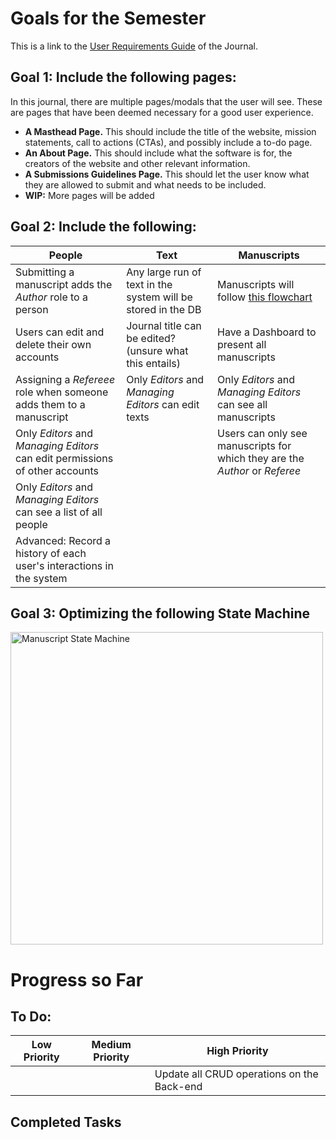 # Goals for the Semester

This is a link to the [User Requirements Guide](https://github.com/gcallah/SoftwareEngineering/blob/master/docs/user_reqs_spring_2025.md) of the Journal. 

## Goal 1: Include the following pages:

In this journal, there are multiple pages/modals that the user will see. These are pages that have been deemed necessary for a good user experience.

- **A Masthead Page.** This should include the title of the website, mission statements, call to actions (CTAs), and possibly include a to-do page.
- **An About Page.** This should include what the software is for, the creators of the website and other relevant information.
- **A Submissions Guidelines Page.** This should let the user know what they are allowed to submit and what needs to be included.
- **WIP:** More pages will be added

## Goal 2: Include the following:

| People          | Text           | Manuscripts       |
|-----------------|----------------|-------------------|
| Submitting a manuscript adds the _Author_ role to a person | Any large run of text in the system will be stored in the DB | Manuscripts will follow [this flowchart](https://github.com/AthenaKouKou/journal/blob/main/docs/Manuscript_FSM.jpg) |
| Users can edit and delete their own accounts | Journal title can be edited? (unsure what this entails) | Have a Dashboard to present all manuscripts |
| Assigning a _Refereee_ role when someone adds them to a manuscript | Only _Editors_ and _Managing Editors_ can edit texts | Only _Editors_ and _Managing Editors_ can see all manuscripts |
| Only _Editors_ and _Managing Editors_ can edit permissions of other accounts | | Users can only see manuscripts for which they are the _Author_ or _Referee_ |
| Only _Editors_ and _Managing Editors_ can see a list of all people | | |
| Advanced: Record a history of each user's interactions in the system | | |

## Goal 3: Optimizing the following State Machine
<img src="https://github.com/user-attachments/assets/96601abf-4fd7-4e92-a3f2-543e8663fea2" alt="Manuscript State Machine" width="500"/>

# Progress so Far

## To Do:

| Low Priority    | Medium Priority | High Priority     |
|-----------------|-----------------|-------------------|
|                 |                 | Update all CRUD operations on the Back-end     |

## Completed Tasks
